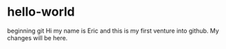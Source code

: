 # hello-world
beginning git
Hi my name is Eric and this is my first venture into github.
My changes will be here.
